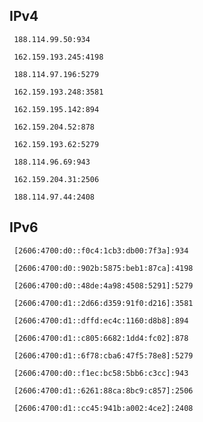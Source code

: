## IPv4
```
 188.114.99.50:934
```
```
 162.159.193.245:4198
```
```
 188.114.97.196:5279
```
```
 162.159.193.248:3581
```
```
 162.159.195.142:894
```
```
 162.159.204.52:878
```
```
 162.159.193.62:5279
```
```
 188.114.96.69:943
```
```
 162.159.204.31:2506
```
```
 188.114.97.44:2408
```

## IPv6
```
 [2606:4700:d0::f0c4:1cb3:db00:7f3a]:934
```
```
 [2606:4700:d0::902b:5875:beb1:87ca]:4198
```
```
 [2606:4700:d0::48de:4a98:4508:5291]:5279
```
```
 [2606:4700:d1::2d66:d359:91f0:d216]:3581
```
```
 [2606:4700:d1::dffd:ec4c:1160:d8b8]:894
```
```
 [2606:4700:d1::c805:6682:1dd4:fc02]:878
```
```
 [2606:4700:d1::6f78:cba6:47f5:78e8]:5279
```
```
 [2606:4700:d0::f1ec:bc58:5bb6:c3cc]:943
```
```
 [2606:4700:d1::6261:88ca:8bc9:c857]:2506
```
```
 [2606:4700:d1::cc45:941b:a002:4ce2]:2408
```
